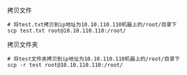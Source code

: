 拷贝文件

```shell
# 将test.txt拷贝到ip地址为10.10.110.110机器上的/root/目录下
scp test.txt root@10.10.110.110:/root/
```

拷贝文件夹

```shell
# 将test文件夹拷贝到ip地址为10.10.110.110机器上的/root/目录下
scp -r test root@10.10.110.110:/root/
```

